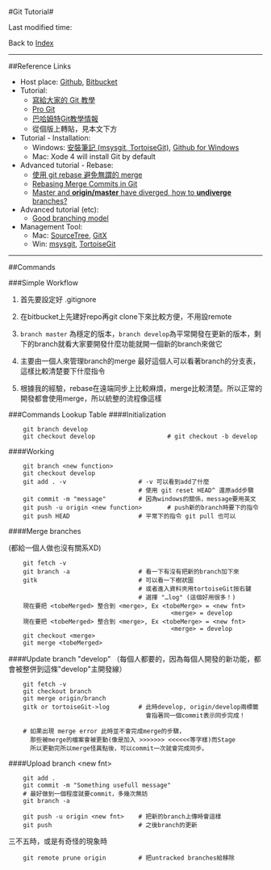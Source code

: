 <script src='js/jquery.min.js' type="text/javascript"></script>
<script src='js/jquery.timeago.js' type="text/javascript"></script>

#Git Tutorial#

Last modified time: <span id='lastedit'></span>

Back to [Index](index.html)

----
##Reference Links
* Host place: [Github](https://github.com/), [Bitbucket](https://bitbucket.org/)
* Tutorial: 
    * [寫給大家的 Git 教學](http://littleb.tc/slides/2012/everyone/git.html)
    * [Pro Git](http://git-scm.com/doc)
    * [巴哈姆特Git教學情報](http://forum.gamer.com.tw/C.php?page=1&bsn=60292&snA=1154)
    * 從個版上轉貼，見本文下方       
* Tutorial - Installation:
	* Windows: [安裝筆記 (msysgit, TortoiseGit)](http://blog.crboy.net/2012/05/git-on-windows.html), [Github for Windows](http://windows.github.com/)
	* Mac: Xode 4 will install Git by default
* Advanced tutorial - Rebase:
    * [使用 git rebase 避免無謂的 merge](http://ihower.tw/blog/archives/3843/)
    * [Rebasing Merge Commits in Git](http://notes.envato.com/developers/rebasing-merge-commits-in-git/)
    * [Master and **origin/master** have diverged, how to **undiverge** branches?](http://stackoverflow.com/questions/2452226/master-branch-and-origin-master-have-diverged-how-to-undiverge-branches)        
* Advanced tutorial (etc):
    * [Good branching model](http://nvie.com/posts/a-successful-git-branching-model/)        
* Management Tool:
    * Mac: [SourceTree](http://www.sourcetreeapp.com/), [GitX](http://gitx.frim.nl/)
    * Win: [msysgit](http://msysgit.github.com/), [TortoiseGit](http://code.google.com/p/tortoisegit/)

----
##Commands 

###Simple Workflow
1. 首先要設定好 .gitignore2. 在bitbucket上先建好repo再git clone下來比較方便，不用設remote3. `branch master` 為穩定的版本，`branch develop`為平常開發在更新的版本，剩下的branch就看大家要開發什麼功能就開一個新的branch來做它4. 主要由一個人來管理branch的merge 最好這個人可以看著branch的分支表，這樣比較清楚要下什麼指令5. 根據我的經驗，rebase在遠端同步上比較麻煩，merge比較清楚。所以正常的開發都會使用merge，所以統整的流程像這樣

###Commands Lookup Table
####Initialization
        git branch develop        git checkout develop                    # git checkout -b develop####Working        git branch <new function>        git checkout develop        git add . -v                    # -v 可以看到add了什麼                                        # 使用 git reset HEAD^ 還原add步驟        git commit -m "message"         # 因為windows的關係，message要用英文        git push -u origin <new function>       # push新的branch時要下的指令        git push HEAD                   # 平常下的指令 git pull 也可以####Merge branches 
(都給一個人做也沒有關系XD)
        git fetch -v        git branch -a                   # 看一下有沒有把新的branch加下來        gitk                            # 可以看一下樹狀圖                                        # 或者進入資料夾用tortoiseGit按右鍵                                        # 選擇 "…log" (這個好用很多！)        現在要把 <tobeMerged> 整合到 <merge>, Ex <tobeMerge> = <new fnt>                                                 <merge> = develop
        現在要把 <tobeMerged> 整合到 <merge>, Ex <tobeMerge> = <new fnt>                                                 <merge> = develop        git checkout <merge>        git merge <tobeMerged>####Update branch "develop"（每個人都要的，因為每個人開發的新功能，都會被整併到這條"develop"主開發線）        git fetch -v        git checkout branch        git merge origin/branch        gitk or tortoiseGit->log        # 此時develop, origin/develop兩標籤                                          會指著同一個commit表示同步完成！        # 如果出現 merge error 此時並不會完成merge的步驟，          那些被merge的檔案會被更動(像是加入 >>>>>>> <<<<<<等字樣)而Stage          所以更動完所以merge怪異點後，可以commit一次就會完成同步。

####Upload branch \<new fnt\>
        git add .        git commit -m "Something usefull message"        # 最好做到一個程度就要commit，多幾次無妨        git branch -a        git push -u origin <new fnt>    # 把新的branch上傳時會這樣        git push                        # 之後branch的更新三不五時，或是有奇怪的現象時
        git remote prune origin         # 把untracked branches給移除

<script>
  //select all out-site link, make them opened in new tab.
  $('a[href^="http://"], a[href^="https://"]').attr('target', '_blank'); 
  var dateObj = new Date(new Date(document.lastModified).getTime()+8*3600*1000);
jQuery(document).ready(function($) {
  $('#lastedit').text(jQuery.timeago(dateObj)).css({
      'font-weight':    'bold',
      'color':          '#C71585'
  });
});
</script>
